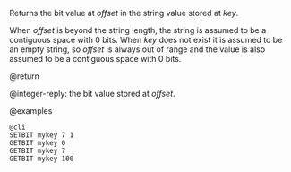 Returns the bit value at _offset_ in the string value stored at _key_.

When _offset_ is beyond the string length, the string is assumed to be a
contiguous space with 0 bits. When _key_ does not exist it is assumed to be an
empty string, so _offset_ is always out of range and the value is also assumed
to be a contiguous space with 0 bits.

@return

@integer-reply: the bit value stored at _offset_.

@examples

    @cli
    SETBIT mykey 7 1
    GETBIT mykey 0
    GETBIT mykey 7
    GETBIT mykey 100
